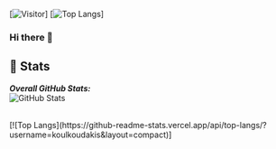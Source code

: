 [![Visitor](https://visitor-badge.laobi.icu/badge?page_id=koulkoudakis.koulkoudakis)]
[![Top Langs](https://github-readme-stats.vercel.app/api/top-langs/?username=koulkoudakis&layout=compact)]
### Hi there 👋

<!--
**koulkoudakis/koulkoudakis** is a ✨ _special_ ✨ repository because its `README.md` (this file) appears on your GitHub profile.

Here are some ideas to get you started:

- 🔭 I’m currently working on ...
- 🌱 I’m currently learning ...
- 👯 I’m looking to collaborate on ...
- 🤔 I’m looking for help with ...
- 💬 Ask me about ...
- 📫 How to reach me: ...
- 😄 Pronouns: ...
- ⚡ Fun fact: ...
-->

<h2>👀 Stats</h2>

<div>
  <b><em>Overall GitHub Stats:</em></b> <br/>
    <img src="https://github-readme-streak-stats.herokuapp.com/?user=koulkoudakis" alt="GitHub Stats" /> <br/><br/>
  </p>  
</div>
[![Top Langs](https://github-readme-stats.vercel.app/api/top-langs/?username=koulkoudakis&layout=compact)]

